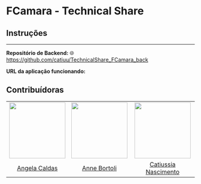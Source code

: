 # FCamara - Technical Share

## Instruções

---

**Repositório de Backend:** :globe_with_meridians: https://github.com/catiuu/TechnicalShare_FCamara_back

**URL da aplicação funcionando:**

## Contribuídoras

<table>
    <tr align="center">
        <td>
          <a href="https://github.com/sucodelarangela" target="_blank">
            <img src="https://avatars.githubusercontent.com/u/86853033?v=4" height="150px">
          </a>
        </td>
        <td>
            <a href="https://github.com/ANNEBORTOLI" target="_blank">
              <img src="https://avatars.githubusercontent.com/u/62453211?v=4" height="150px">
            </a>
        </td>
        <td>
            <a href="https://github.com/catiuu" target="_blank">
              <img src="https://avatars.githubusercontent.com/u/85588757?v=4" height="150px">
            </a>
        </td>
    </tr>
    <tr align="center">
        <td>
        <a href="https://github.com/sucodelarangela" target="_blank">Angela Caldas</a>
        </td>
        <td>
        <a href="https://github.com/ANNEBORTOLI" target="_blank">Anne Bortoli</a>
        </td>
        <td>
        <a href="https://github.com/catiuu" target="_blank">Catiussia Nascimento</a>
        </td>
    </tr>
</table>

